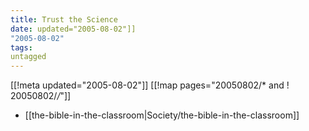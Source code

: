 ```yaml
---
title: Trust the Science
date: updated="2005-08-02"]]
"2005-08-02"
tags:
untagged
---
```

[[!meta updated="2005-08-02"]]
[[!map pages="20050802/* and ! 20050802/*/*"]]
* [[the-bible-in-the-classroom|Society/the-bible-in-the-classroom]]

